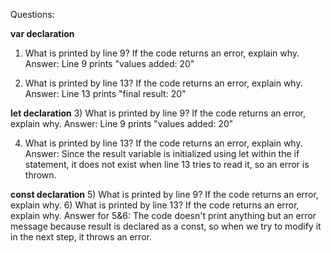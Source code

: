 Questions:

**var declaration**
1) What is printed by line 9? If the code returns an error, explain why.
Answer: Line 9 prints "values added:  20"

2) What is printed by line 13? If the code returns an error, explain why.
Answer: Line 13 prints "final result:  20"

**let declaration**
3) What is printed by line 9? If the code returns an error, explain why.
Answer: Line 9 prints "values added:  20"

4) What is printed by line 13? If the code returns an error, explain why. 
Answer: Since the result variable is initialized using let within the if statement, it does not exist when line 13 tries to read it, so an error is thrown.

**const declaration**
5) What is printed by line 9? If the code returns an error, explain why.
6) What is printed by line 13? If the code returns an error, explain why. 
Answer for 5&6: The code doesn't print anything but an error message because result is declared as a const, so when we try to modify it in the next step, it throws an error.